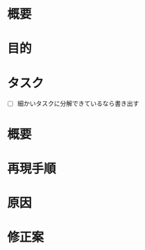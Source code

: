 <!-- あくまでテンプレートなので必ずしもすべての項目を埋めなくてよい -->

<!-- 要望のテンプレート -->
# 概要
# 目的
# タスク
- [ ] 細かいタスクに分解できているなら書き出す

<!-- 不具合のテンプレート -->
# 概要
# 再現手順
# 原因
# 修正案
